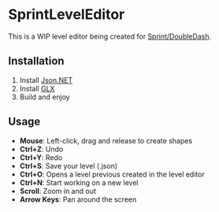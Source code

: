 # SprintLevelEditor

This is a WIP level editor being created for [Sprint/DoubleDash](https://github.com/team-dd/DoubleDash).

## Installation

1. Install [Json.NET](http://www.newtonsoft.com/json)
2. Install [GLX](https://github.com/golf1052/GLX)
3. Build and enjoy

## Usage

- **Mouse**: Left-click, drag and release to create shapes
- **Ctrl+Z**: Undo
- **Ctrl+Y**: Redo
- **Ctrl+S**: Save your level (.json)
- **Ctrl+O**: Opens a level previous created in the level editor
- **Ctrl+N**: Start working on a new level
- **Scroll**: Zoom in and out
- **Arrow Keys**: Pan around the screen
